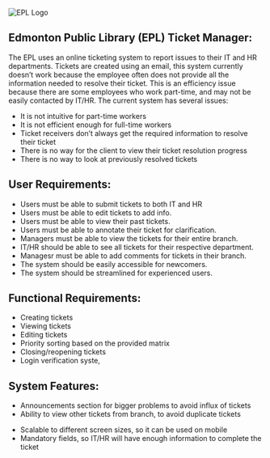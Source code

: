 ![EPL Logo](https://d34rompce3lx70.cloudfront.net/wp-content/uploads/sites/18/2015/11/DesktopLogo_190x105.png?v=1485363292148536324014853632403)
## __Edmonton Public Library (EPL) Ticket Manager__:

The EPL uses an online ticketing system to report issues to their IT and HR departments. Tickets are created using an email, this system currently doesn’t work because the employee often does not provide all the information needed to resolve their ticket. This is an efficiency issue because there are some employees who work part-time, and may not be easily contacted by IT/HR. The current system has several issues: 
  - It is not intuitive for part-time workers 
  - It is not efficient enough for full-time workers 
  - Ticket receivers don’t always get the required information to resolve their ticket
  - There is no way for the client to view their ticket resolution progress 
  - There is no way to look at previously resolved tickets


## __User Requirements__:

* Users must be able to submit tickets to both IT and HR
* Users must be able to edit tickets to add info.
* Users must be able to view their past tickets.
* Users must be able to annotate their ticket for clarification.
* Managers must be able to view the tickets for their entire branch.
* IT/HR should be able to see all tickets for their respective department.
* Managesr must be able to add comments for tickets in their branch.
* The system should be easily accessible for newcomers.
* The system should be streamlined for experienced users.


## __Functional Requirements__:

- Creating tickets
- Viewing tickets 
- Editing tickets
- Priority sorting based on the provided matrix
- Closing/reopening tickets
- Login verification syste,


## __System Features__:

* Announcements section for bigger problems to avoid influx of tickets
* Ability to view other tickets from branch, to avoid duplicate tickets
- Scalable to different screen sizes, so it can be used on mobile
- Mandatory fields, so IT/HR will have enough information to complete the ticket



